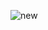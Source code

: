 ![new](https://user-images.githubusercontent.com/83150503/196607947-349309a6-40af-455e-bb41-7b87e39a1f33.png)
